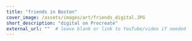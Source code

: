```yaml
---
title: "friends in Boston"
cover_image: /assets/images/art/friends_digital.JPG
short_description: "digital on Procreate"
external_url: ""  # leave blank or link to YouTube/video if needed
---
```

